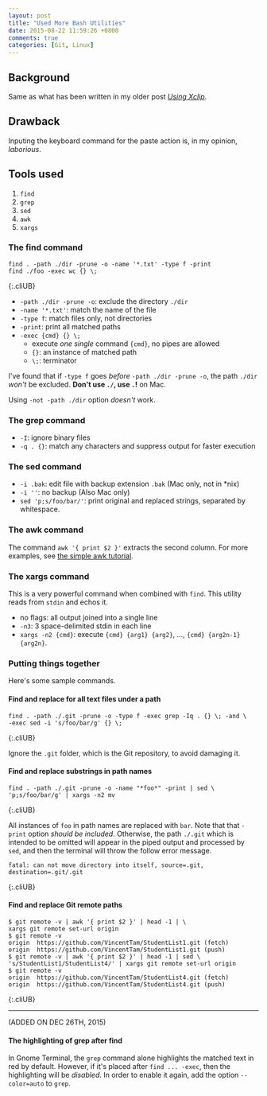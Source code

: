```yaml
---
layout: post
title: "Used More Bash Utilities"
date: 2015-08-22 11:59:26 +0800
comments: true
categories: [Git, Linux]
---
```


Background
---

Same as what has been written in my older post
[*Using Xclip*][pp_xclip].

Drawback
---

Inputing the keyboard command for the paste action is, in my opinion,
*laborious*.

Tools used
---

1. `find`
2. `grep`
3. `sed`
4. `awk`
5. `xargs`

<!-- more -->

### The find command


    find . -path ./dir -prune -o -name '*.txt' -type f -print
    find ./foo -exec wc {} \;
{:.cliUB}

- `-path ./dir -prune -o`: exclude the directory `./dir`
- `-name '*.txt'`: match the name of the file
- `-type f`: match files only, not directories
- `-print`: print all matched paths
- `-exec {cmd} {} \;`
    - execute *one single* command `{cmd}`, no pipes are allowed
    - `{}`: an instance of matched path
    - `\;`: terminator

I've found that if `-type f` goes *before* `-path ./dir -prune -o`,
the path `./dir` *won't* be excluded.  **Don't use `./`, use `.`!** on
Mac.

Using `-not -path ./dir` option *doesn't* work.

### The grep command

- `-I`: ignore binary files
- `-q . {}`: match any characters and suppress output for faster
    execution

### The sed command

- `-i .bak`: edit file with backup extension `.bak` (Mac only, not in
    \*nix)
- `-i ''`: no backup (Also Mac only)
- `sed 'p;s/foo/bar/'`: print original and replaced strings, separated
  by whitespace.

### The awk command

The command `awk '{ print $2 }'` extracts the second column.  For more
examples, see [the simple awk tutorial][awk_tut].

### The xargs command

This is a very powerful command when combined with `find`.  This
utility reads from `stdin` and echos it.

- no flags: all output joined into a single line
- `-n3`: 3 space-delimited stdin in each line
- `xargs -n2 {cmd}`: execute `{cmd} {arg1} {arg2}`, ..., `{cmd}
    {arg2n-1} {arg2n}`.

### Putting things together

Here's some sample commands.

#### Find and replace for all text files under a path

    find . -path ./.git -prune -o -type f -exec grep -Iq . {} \; -and \
    -exec sed -i 's/foo/bar/g' {} \;
{:.cliUB}

Ignore the `.git` folder, which is the Git repository, to avoid
damaging it.

#### Find and replace substrings in path names

    find . -path ./.git -prune -o -name "*foo*" -print | sed \
    'p;s/foo/bar/g' | xargs -n2 mv
{:.cliUB}

All instances of `foo` in path names are replaced with `bar`.  Note
that that `-print` option *should be included*.  Otherwise, the path
`./.git` which is intended to be omitted will appear in the piped
output and processed by `sed`, and then the terminal will throw the
follow error message.

    fatal: can not move directory into itself, source=.git, destination=.git/.git
{:.cliUB}

#### Find and replace Git remote paths

    $ git remote -v | awk '{ print $2 }' | head -1 | \
    xargs git remote set-url origin
    $ git remote -v
    origin	https://github.com/VincentTam/StudentList1.git (fetch)
    origin	https://github.com/VincentTam/StudentList1.git (push)
    $ git remote -v | awk '{ print $2 }' | head -1 | sed \
    's/StudentList1/StudentList4/' | xargs git remote set-url origin
    $ git remote -v
    origin	https://github.com/VincentTam/StudentList4.git (fetch)
    origin	https://github.com/VincentTam/StudentList4.git (push)
{:.cliUB}

* * * * *
(ADDED ON DEC 26TH, 2015)

#### The highlighting of grep after find

In Gnome Terminal, the `grep` command alone highlights the matched
text in red by default.  However, if it's placed after `find ...
-exec`, then the highlighting will be *disabled*.  In order to enable
it again, add the option `--color=auto` to `grep`.

[pp_xclip]: /blog/2014/12/12/using-xclip/
[awk_tut]: http://www.hcs.harvard.edu/~dholland/computers/awk.html
